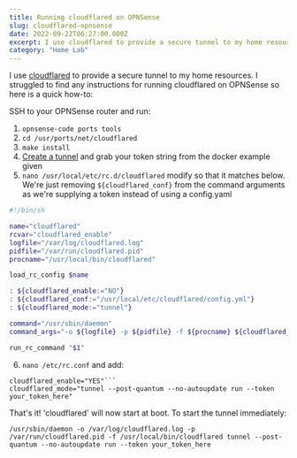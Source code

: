 ```yaml
---
title: Running cloudflared on OPNSense
slug: cloudflared-opnsense
date: 2022-09-22T06:27:00.000Z
excerpt: I use cloudflared to provide a secure tunnel to my home resources. I struggled to find any instructions for running cloudflared on OPNSense so here is a quick how-to.
category: "Home Lab"
---
```


I use [cloudflared](https://developers.cloudflare.com/cloudflare-one/connections/connect-apps/) to provide a secure tunnel to my home resources. I struggled to find any instructions for running cloudflared on OPNSense so here is a quick how-to:

SSH to your OPNSense router and run:

1. `opnsense-code ports tools`
2. `cd /usr/ports/net/cloudflared`
3. `make install`
4. [Create a tunnel](https://developers.cloudflare.com/cloudflare-one/connections/connect-apps/install-and-setup/tunnel-guide/remote/) and grab your token string from the docker example given
5. `nano /usr/local/etc/rc.d/cloudflared` modify so that it matches below. We're just removing `${cloudflared_conf}` from the command arguments as we're supplying a token instead of using a config.yaml

```sh
#!/bin/sh

name="cloudflared"
rcvar="cloudflared_enable"
logfile="/var/log/cloudflared.log"
pidfile="/var/run/cloudflared.pid"
procname="/usr/local/bin/cloudflared"

load_rc_config $name

: ${cloudflared_enable:="NO"}
: ${cloudflared_conf:="/usr/local/etc/cloudflared/config.yml"}
: ${cloudflared_mode:="tunnel"}

command="/usr/sbin/daemon"
command_args="-o ${logfile} -p ${pidfile} -f ${procname} ${cloudflared_mode}"

run_rc_command "$1"
```

6. `nano /etc/rc.conf` and add:

```text
cloudflared_enable="YES"```
cloudflared_mode="tunnel --post-quantum --no-autoupdate run --token your_token_here"
```

That's it! 'cloudflared' will now start at boot. To start the tunnel immediately:

`/usr/sbin/daemon -o /var/log/cloudflared.log -p /var/run/cloudflared.pid -f /usr/local/bin/cloudflared tunnel --post-quantum --no-autoupdate run --token your_token_here`